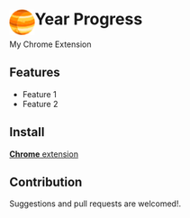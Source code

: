 # <img src="public/icons/icon_48.png" width="45" align="left"> Year Progress

My Chrome Extension

## Features

- Feature 1
- Feature 2

## Install

[**Chrome** extension]() <!-- TODO: Add chrome extension link inside parenthesis -->

## Contribution

Suggestions and pull requests are welcomed!.

